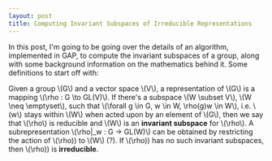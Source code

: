 ```yaml
---
layout: post
title: Computing Invariant Subspaces of Irreducible Representations
---
```


In this post, I'm going to be going over the details of an algorithm, implemented in GAP, to compute the invariant subspaces of a group, along with some background information on the mathematics behind it. Some definitions to start off with:

Given a group \\(G\\) and a vector space \\(V\\), a representation of \\(G\\) is a mapping \\(\rho : G \to GL(V)\\). If there's a subspace \\(W \subset V\\), \\(W \neq \emptyset\\), such that \\(\forall g \in G, w \in W, \rho(g)w \in W\\), i.e. \\(w\\) stays within \\(W\\) when acted upon by an element of \\(G\\), then we say that \\(\rho\\) is reducible and \\(W\\) is an **invariant subspace** for \\(\rho\\). A subrepresentation \\(\rho|\_w : G -> GL(W)\\) can be obtained by restricting the action of \\(\rho\)) to \\(W\\) (?). If \\(\rho\)) has no such invariant subspaces, then \\(\rho\)) is **irreducible**.


